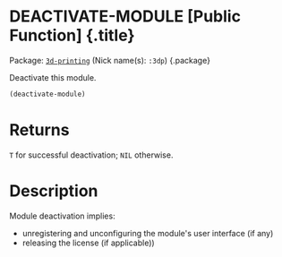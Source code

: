 # DEACTIVATE-MODULE [Public Function] {.title}

Package: [`3d-printing`](3D-PRINTING.pkg.md) (Nick name(s): `:3dp`) {.package}

Deactivate this module.

``` lisp
(deactivate-module)
```

# Returns

`T` for successful deactivation; `NIL` otherwise.

# Description

Module deactivation implies:
* unregistering and unconfiguring the module's user interface (if any)
* releasing the license (if applicable))

